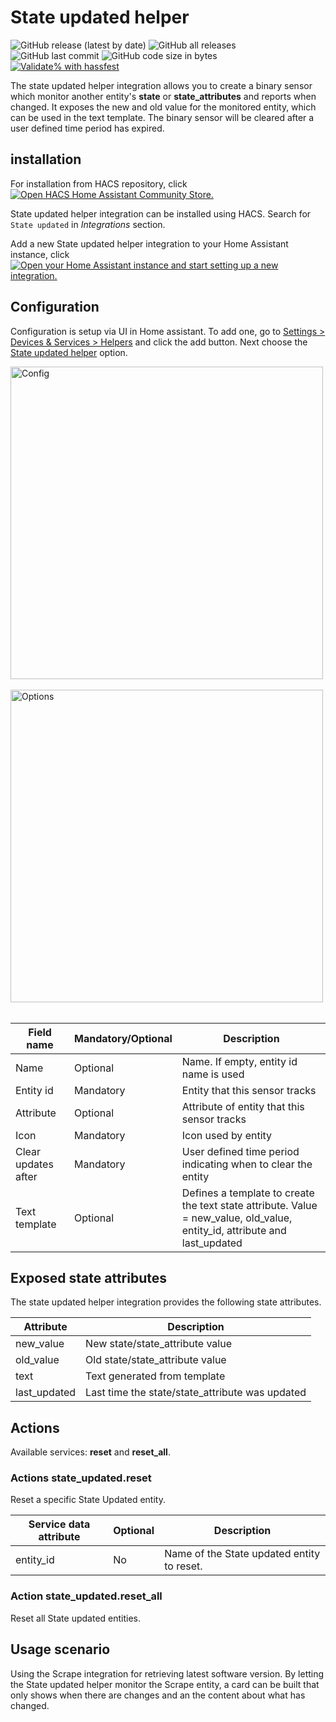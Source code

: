 # State updated helper

![GitHub release (latest by date)](https://img.shields.io/github/v/release/kgn3400/state_updated)
![GitHub all releases](https://img.shields.io/github/downloads/kgn3400/state_updated/total)
![GitHub last commit](https://img.shields.io/github/last-commit/kgn3400/state_updated)
![GitHub code size in bytes](https://img.shields.io/github/languages/code-size/kgn3400/state_updated)
[![Validate% with hassfest](https://github.com/kgn3400/state_updated/workflows/Validate%20with%20hassfest/badge.svg)](https://github.com/kgn3400/state_updated/actions/workflows/hassfest.yaml)

The state updated helper integration allows you to create a binary sensor which monitor another entity's __state__ or __state_attributes__ and reports when changed. It exposes the new and old value for the monitored entity, which can be used in the text template. The binary sensor will be cleared after a user defined time period has expired.

## installation

For installation from HACS repository, click
[![Open HACS Home Assistant Community Store.](https://my.home-assistant.io/badges/hacs_repository.svg)](https://my.home-assistant.io/redirect/hacs_repository/?owner=kgn3400&repository=state_updated&category=integration)

State updated helper integration can be installed using HACS.
Search for `State updated` in *Integrations* section.

Add a new State updated helper integration to your Home Assistant instance, click
[![Open your Home Assistant instance and start setting up a new integration.](https://my.home-assistant.io/badges/config_flow_start.svg)](https://my.home-assistant.io/redirect/config_flow_start/?domain=state_updated)

## Configuration

Configuration is setup via UI in Home assistant. To add one, go to [Settings > Devices & Services > Helpers](https://my.home-assistant.io/redirect/helpers) and click the add button. Next choose the [State updated helper](https://my.home-assistant.io/redirect/config_flow_start?domain=state_updated) option.

<img src="https://github.com/kgn3400/state_updated/blob/main/assets/config.png" width="500" height="auto" alt="Config">
<!--<img src="images/config.png" width="500" height="auto" alt="Config">-->
<br/>
<br/>

<img src="https://github.com/kgn3400/state_updated/blob/main/assets/options.png" width="500" height="auto" alt="Options">
<!--<img src="images/options.png" width="500" height="auto" alt="Options">-->
<br/>
<br/>

| Field name | Mandatory/Optional | Description |
|------------|------------------|-------------|
| Name | Optional | Name. If empty, entity id name is used  |
| Entity id | Mandatory | Entity that this sensor tracks  |
| Attribute | Optional | Attribute of entity that this sensor tracks  |
| Icon | Mandatory | Icon used by entity  |
| Clear updates after | Mandatory | User defined time period indicating when to clear the entity  |
| Text template | Optional | Defines a template to create the text state attribute. Value = new_value, old_value, entity_id, attribute and last_updated |

## Exposed state attributes

The state updated helper integration provides the following state attributes.

| Attribute | Description |
|-----------|-------------|
| new_value  | New state/state_attribute value |
| old_value  | Old state/state_attribute value |
| text  | Text generated from template |
| last_updated  | Last time the state/state_attribute was updated |

## Actions

Available services: __reset__ and __reset_all__.

### Actions state_updated.reset

Reset a specific State Updated entity.

|Service data attribute | Optional | Description|
|-----------------------|----------|------------|
|entity_id | No | Name of the State updated entity to reset.|

### Action state_updated.reset_all

Reset all State updated entities.

## Usage scenario

Using the Scrape integration for retrieving latest software version. By letting the State updated helper monitor the Scrape entity, a card can be built that only shows when there are changes and an the content about what has changed.
